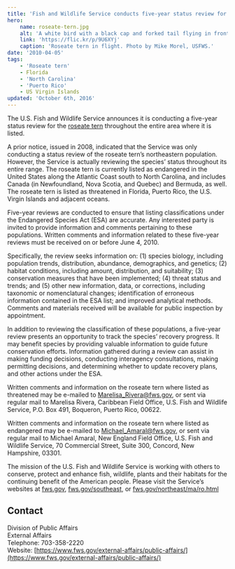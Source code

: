 ```yaml
---
title: 'Fish and Wildlife Service conducts five-year status review for roseate tern'
hero:
    name: roseate-tern.jpg
    alt: 'A white bird with a black cap and forked tail flying in front of a blue sky.'
    link: 'https://flic.kr/p/9U6XYj'
    caption: 'Roseate tern in flight. Photo by Mike Morel, USFWS.'
date: '2010-04-05'
tags:
    - 'Roseate tern'
    - Florida
    - 'North Carolina'
    - 'Puerto Rico'
    - US Virgin Islands
updated: 'October 6th, 2016'
---
```


The U.S. Fish and Wildlife Service announces it is conducting a five-year status review for the [roseate tern](https://ecos.fws.gov/ecp0/profile/speciesProfile?spcode=B07O) throughout the entire area where it is listed.

A prior notice, issued in 2008, indicated that the Service was only conducting a status review of the roseate tern’s northeastern population. However, the Service is actually reviewing the species’ status throughout its entire range. The roseate tern is currently listed as endangered in the United States along the Atlantic Coast south to North Carolina, and includes Canada (in Newfoundland, Nova Scotia, and Quebec) and Bermuda, as well. The roseate tern is listed as threatened in Florida, Puerto Rico, the U.S. Virgin Islands and adjacent oceans.

Five-year reviews are conducted to ensure that listing classifications under the Endangered Species Act (ESA) are accurate. Any interested party is invited to provide information and comments pertaining to these populations. Written comments and information related to these five-year reviews must be received on or before June 4, 2010.

Specifically, the review seeks information on: (1) species biology, including population trends, distribution, abundance, demographics, and genetics; (2) habitat conditions, including amount, distribution, and suitability; (3) conservation measures that have been implemented; (4) threat status and trends; and (5) other new information, data, or corrections, including taxonomic or nomenclatural changes; identification of erroneous information contained in the ESA list; and improved analytical methods. Comments and materials received will be available for public inspection by appointment.

In addition to reviewing the classification of these populations, a five-year review presents an opportunity to track the species’ recovery progress. It may benefit species by providing valuable information to guide future conservation efforts. Information gathered during a review can assist in making funding decisions, conducting interagency consultations, making permitting decisions, and determining whether to update recovery plans, and other actions under the ESA.

Written comments and information on the roseate tern where listed as threatened may be e-mailed to [Marelisa_Rivera@fws.gov](mailto:Marelisa_Rivera@fws.gov), or sent via regular mail to Marelisa Rivera, Caribbean Field Office, U.S. Fish and Wildlife Service, P.O. Box 491, Boqueron, Puerto Rico, 00622.

Written comments and information on the roseate tern where listed as endangered may be e-mailed to [Michael_Amaral@fws.gov](mailto:Michael_Amaral@fws.gov), or sent via regular mail to Michael Amaral, New England Field Office, U.S. Fish and Wildlife Service, 70 Commercial Street, Suite 300, Concord, New Hampshire, 03301.

The mission of the U.S. Fish and Wildlife Service is working with others to conserve, protect and enhance fish, wildlife, plants and their habitats for the continuing benefit of the American people. Please visit the Service’s websites at [fws.gov](https://www.fws.gov/), [fws.gov/southeast](https://www.fws.gov/southeast/), or [fws.gov/northeast/ma/ro.html](https://www.fws.gov/northeast/ma/ro.html)

## Contact

Division of Public Affairs  
External Affairs  
Telephone: 703-358-2220  
Website: [https://www.fws.gov/external-affairs/public-affairs/](https://www.fws.gov/external-affairs/public-affairs/)
